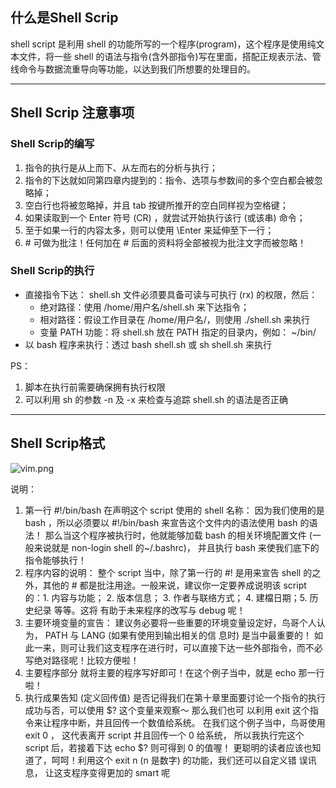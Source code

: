 ## 什么是Shell Scrip
shell script 是利用 shell 的功能所写的一个程序(program)，这个程序是使用纯文本文件，将一些 shell 的语法与指令(含外部指令)写在里面，搭配正规表示法、管线命令与数据流重导向等功能，以达到我们所想要的处理目的。

---
## Shell Scrip 注意事项
### Shell Scrip的编写
1. 指令的执行是从上而下、从左而右的分析与执行；
2. 指令的下达就如同第四章内提到的：指令、选项与参数间的多个空白都会被忽略掉；
3. 空白行也将被忽略掉，并且 tab 按键所推开的空白同样视为空格键；
4. 如果读取到一个 Enter 符号 (CR) ，就尝试开始执行该行 (或该串) 命令；
5. 至于如果一行的内容太多，则可以使用 \Enter 来延伸至下一行；
6.  \# 可做为批注！任何加在 # 后面的资料将全部被视为批注文字而被忽略！

### Shell Scrip的执行
* 直接指令下达： shell.sh 文件必须要具备可读与可执行 (rx) 的权限，然后：
  * 绝对路径：使用 /home/用户名/shell.sh 来下达指令；
  * 相对路径：假设工作目录在 /home/用户名/，则使用 ./shell.sh 来执行
  * 变量 PATH 功能：将 shell.sh 放在 PATH 指定的目录内，例如： ~/bin/
* 以 bash 程序来执行：透过 bash shell.sh 或 sh shell.sh 来执行

PS：
1. 脚本在执行前需要确保拥有执行权限
2. 可以利用 sh 的参数 -n 及 -x 来检查与追踪 shell.sh 的语法是否正确

---
## Shell Scrip格式
![vim.png](https://i.loli.net/2021/01/29/vrP69Itqifl7YUs.png)

说明：
1. 第一行 #!/bin/bash 在声明这个 script 使用的 shell 名称：
因为我们使用的是 bash ，所以必须要以 #!/bin/bash 来宣告这个文件内的语法使用 bash 的语法！
那么当这个程序被执行时，他就能够加载 bash 的相关环境配置文件 (一般来说就是 non-login shell 的~/.bashrc)， 并且执行 bash 来使我们底下的指令能够执行！
2. 程序内容的说明：
整个 script 当中，除了第一行的 #! 是用来宣告 shell 的之外，其他的 # 都是批注用途。一般来说，建议你一定要养成说明该 script 的：1. 内容与功能； 2. 版本信息； 3. 作者与联络方式； 4. 建檔日期；5. 历史纪录 等等。这将
有助于未来程序的改写与 debug 呢！
3. 主要环境变量的宣告：
建议务必要将一些重要的环境变量设定好，鸟哥个人认为， PATH 与 LANG (如果有使用到输出相关的信
息时) 是当中最重要的！ 如此一来，则可让我们这支程序在进行时，可以直接下达一些外部指令，而不必
写绝对路径呢！比较方便啦！
4. 主要程序部分
就将主要的程序写好即可！在这个例子当中，就是 echo 那一行啦！
5. 执行成果告知 (定义回传值)
是否记得我们在第十章里面要讨论一个指令的执行成功与否，可以使用 $? 这个变量来观察～ 那么我们也可
以利用 exit 这个指令来让程序中断，并且回传一个数值给系统。 在我们这个例子当中，鸟哥使用 exit 0 ，
这代表离开 script 并且回传一个 0 给系统， 所以我执行完这个 script 后，若接着下达 echo $? 则可得到
0 的值喔！ 更聪明的读者应该也知道了，呵呵！利用这个 exit n (n 是数字) 的功能，我们还可以自定义错
误讯息， 让这支程序变得更加的 smart 呢